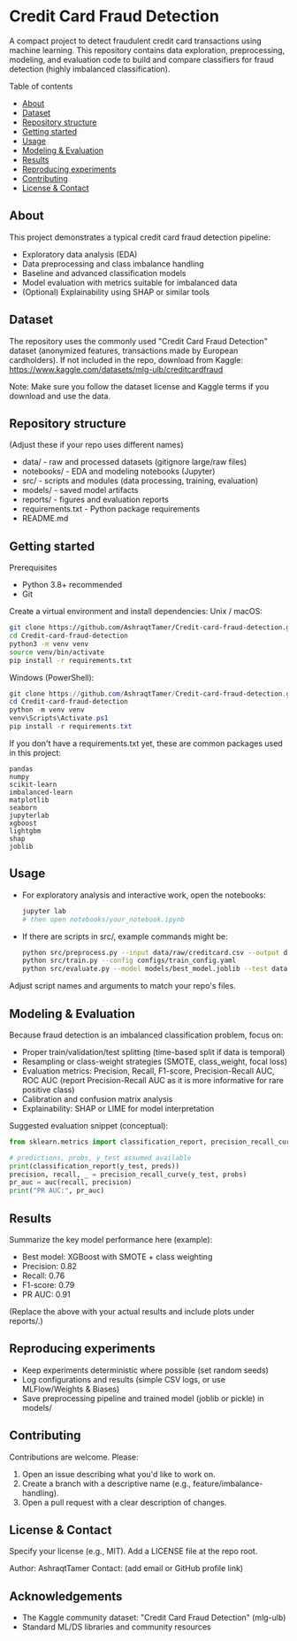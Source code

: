 # Credit Card Fraud Detection

A compact project to detect fraudulent credit card transactions using machine learning. This repository contains data exploration, preprocessing, modeling, and evaluation code to build and compare classifiers for fraud detection (highly imbalanced classification).

Table of contents
- [About](#about)
- [Dataset](#dataset)
- [Repository structure](#repository-structure)
- [Getting started](#getting-started)
- [Usage](#usage)
- [Modeling & Evaluation](#modeling--evaluation)
- [Results](#results)
- [Reproducing experiments](#reproducing-experiments)
- [Contributing](#contributing)
- [License & Contact](#license--contact)

About
-----
This project demonstrates a typical credit card fraud detection pipeline:
- Exploratory data analysis (EDA)
- Data preprocessing and class imbalance handling
- Baseline and advanced classification models
- Model evaluation with metrics suitable for imbalanced data
- (Optional) Explainability using SHAP or similar tools

Dataset
-------
The repository uses the commonly used "Credit Card Fraud Detection" dataset (anonymized features, transactions made by European cardholders). If not included in the repo, download from Kaggle:
https://www.kaggle.com/datasets/mlg-ulb/creditcardfraud

Note: Make sure you follow the dataset license and Kaggle terms if you download and use the data.

Repository structure
--------------------
(Adjust these if your repo uses different names)
- data/                - raw and processed datasets (gitignore large/raw files)
- notebooks/           - EDA and modeling notebooks (Jupyter)
- src/                 - scripts and modules (data processing, training, evaluation)
- models/              - saved model artifacts
- reports/             - figures and evaluation reports
- requirements.txt     - Python package requirements
- README.md

Getting started
---------------
Prerequisites
- Python 3.8+ recommended
- Git

Create a virtual environment and install dependencies:
Unix / macOS:
```bash
git clone https://github.com/AshraqtTamer/Credit-card-fraud-detection.git
cd Credit-card-fraud-detection
python3 -m venv venv
source venv/bin/activate
pip install -r requirements.txt
```

Windows (PowerShell):
```powershell
git clone https://github.com/AshraqtTamer/Credit-card-fraud-detection.git
cd Credit-card-fraud-detection
python -m venv venv
venv\Scripts\Activate.ps1
pip install -r requirements.txt
```

If you don't have a requirements.txt yet, these are common packages used in this project:
```text
pandas
numpy
scikit-learn
imbalanced-learn
matplotlib
seaborn
jupyterlab
xgboost
lightgbm
shap
joblib
```

Usage
-----
- For exploratory analysis and interactive work, open the notebooks:
  ```bash
  jupyter lab
  # then open notebooks/your_notebook.ipynb
  ```

- If there are scripts in src/, example commands might be:
  ```bash
  python src/preprocess.py --input data/raw/creditcard.csv --output data/processed/
  python src/train.py --config configs/train_config.yaml
  python src/evaluate.py --model models/best_model.joblib --test data/processed/test.csv
  ```
Adjust script names and arguments to match your repo's files.

Modeling & Evaluation
---------------------
Because fraud detection is an imbalanced classification problem, focus on:
- Proper train/validation/test splitting (time-based split if data is temporal)
- Resampling or class-weight strategies (SMOTE, class_weight, focal loss)
- Evaluation metrics: Precision, Recall, F1-score, Precision-Recall AUC, ROC AUC (report Precision-Recall AUC as it is more informative for rare positive class)
- Calibration and confusion matrix analysis
- Explainability: SHAP or LIME for model interpretation

Suggested evaluation snippet (conceptual):
```python
from sklearn.metrics import classification_report, precision_recall_curve, auc

# predictions, probs, y_test assumed available
print(classification_report(y_test, preds))
precision, recall, _ = precision_recall_curve(y_test, probs)
pr_auc = auc(recall, precision)
print("PR AUC:", pr_auc)
```

Results
-------
Summarize the key model performance here (example):
- Best model: XGBoost with SMOTE + class weighting
- Precision: 0.82
- Recall: 0.76
- F1-score: 0.79
- PR AUC: 0.91

(Replace the above with your actual results and include plots under reports/.)

Reproducing experiments
-----------------------
- Keep experiments deterministic where possible (set random seeds)
- Log configurations and results (simple CSV logs, or use MLFlow/Weights & Biases)
- Save preprocessing pipeline and trained model (joblib or pickle) in models/

Contributing
------------
Contributions are welcome. Please:
1. Open an issue describing what you'd like to work on.
2. Create a branch with a descriptive name (e.g., feature/imbalance-handling).
3. Open a pull request with a clear description of changes.

License & Contact
-----------------
Specify your license (e.g., MIT). Add a LICENSE file at the repo root.

Author: AshraqtTamer
Contact: (add email or GitHub profile link)

Acknowledgements
----------------
- The Kaggle community dataset: "Credit Card Fraud Detection" (mlg-ulb)
- Standard ML/DS libraries and community resources
